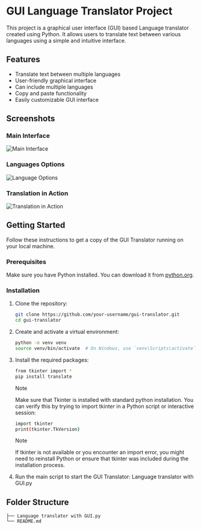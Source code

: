 # GUI Language Translator Project

This project is a graphical user interface (GUI) based Language translator created using Python. It allows users to translate text between various languages using a simple and intuitive interface.

## Features

- Translate text between multiple languages
- User-friendly graphical interface
- Can include multiple languages
- Copy and paste functionality
- Easily customizable GUI interface
  
## Screenshots

### Main Interface

![Main Interface](https://github.com/user-attachments/assets/88a6dc42-d034-40f9-af3f-7af3f9fba648)

### Languages Options

![Language Options](https://github.com/user-attachments/assets/0ed31a81-b376-4944-ad24-d89d7ad2a231)

### Translation in Action

![Translation in Action](https://github.com/user-attachments/assets/a73fc90f-8d07-4295-bf54-64af0ca329ae)


## Getting Started

Follow these instructions to get a copy of the GUI Translator running on your local machine.

### Prerequisites

Make sure you have Python installed. You can download it from [python.org](https://www.python.org/).

### Installation

1. Clone the repository:
   ```sh
   git clone https://github.com/your-username/gui-translator.git
   cd gui-translator

2. Create and activate a virtual environment:
   ```sh
   python -m venv venv
   source venv/bin/activate  # On Windows, use `venv\Scripts\activate`

3. Install the required packages:
   ```sh
   from tkinter import * 
   pip install translate
   ```
   > [!NOTE]
   > Make sure that Tkinter is installed with standard python installation. You can verify this by trying to import tkinter in a Python script or interactive session:
     ```sh
     import tkinter
     print(tkinter.TkVersion)
   ```
    > [!NOTE]
    > If tkinter is not available or you encounter an import error, you might need to reinstall Python or
      ensure that tkinter was included during the installation process.

4. Run the main script to start the GUI Translator:
   Language translator with GUI.py

## Folder Structure
```
├── Language translator with GUI.py
└── README.md
```


